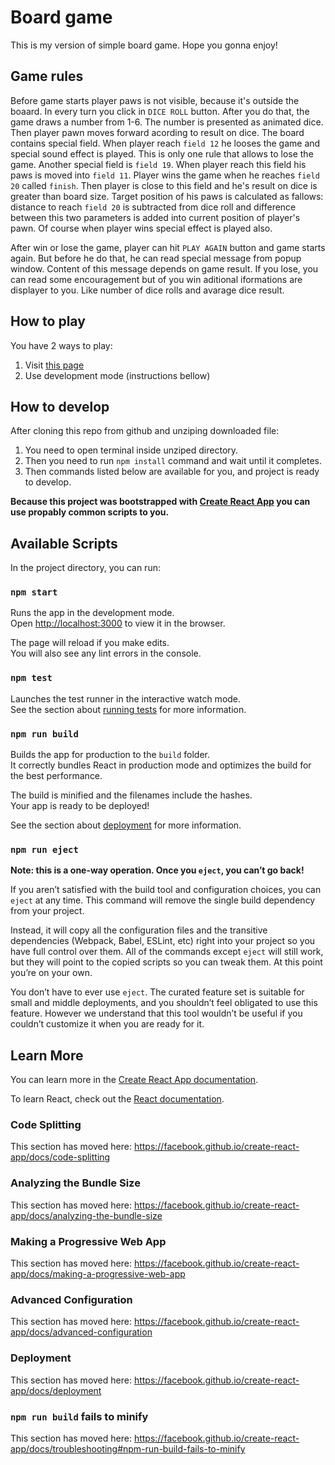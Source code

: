 # Board game
This is my version of simple board game. Hope you gonna enjoy!

## Game rules
Before game starts player paws is not visible, because it's outside the boaard.
In every turn you click in `DICE ROLL` button. After you do that, the game draws a number from 1-6. The number is presented as animated dice. Then player pawn moves forward acording to result on dice.
The board contains special field.
When player reach `field 12` he looses the game and special sound effect is played. This is only one rule that allows to lose the game.
Another special field is `field 19`. When player reach this field his paws is moved into `field 11`.
Player wins the game when he reaches `field 20` called `finish`. Then player is close to this field and he's result on dice is greater than board size. Target position of his paws is calculated as fallows: distance to reach `field 20` is subtracted from dice roll and difference between this two parameters is added into current position of player's pawn.
Of course when player wins special effect is played also.


After win or lose the game, player can hit `PLAY AGAIN` button and game starts again. But before he do that, he can read special message from popup window.
Content of this message depends on game result. If you lose, you can read some encouragement but of you win aditional iformations are displayer to you. Like number of dice rolls and avarage dice result.

## How to play

You have 2 ways to play:
1. Visit [this page](https://mariuszszlachta.github.io/board-game/)
2. Use development mode (instructions bellow)

## How to develop

After cloning this repo from github and unziping downloaded file:

1. You need to open terminal inside unziped directory.
2. Then you need to run `npm install` command and wait until it completes.
3. Then commands listed below are available for you, and project is ready to develop.

**Because this project was bootstrapped with [Create React App](https://github.com/facebook/create-react-app) you can use propably common scripts to you.**

## Available Scripts

In the project directory, you can run:

### `npm start`

Runs the app in the development mode.<br>
Open [http://localhost:3000](http://localhost:3000) to view it in the browser.

The page will reload if you make edits.<br>
You will also see any lint errors in the console.

### `npm test`

Launches the test runner in the interactive watch mode.<br>
See the section about [running tests](https://facebook.github.io/create-react-app/docs/running-tests) for more information.

### `npm run build`

Builds the app for production to the `build` folder.<br>
It correctly bundles React in production mode and optimizes the build for the best performance.

The build is minified and the filenames include the hashes.<br>
Your app is ready to be deployed!

See the section about [deployment](https://facebook.github.io/create-react-app/docs/deployment) for more information.

### `npm run eject`

**Note: this is a one-way operation. Once you `eject`, you can’t go back!**

If you aren’t satisfied with the build tool and configuration choices, you can `eject` at any time. This command will remove the single build dependency from your project.

Instead, it will copy all the configuration files and the transitive dependencies (Webpack, Babel, ESLint, etc) right into your project so you have full control over them. All of the commands except `eject` will still work, but they will point to the copied scripts so you can tweak them. At this point you’re on your own.

You don’t have to ever use `eject`. The curated feature set is suitable for small and middle deployments, and you shouldn’t feel obligated to use this feature. However we understand that this tool wouldn’t be useful if you couldn’t customize it when you are ready for it.

## Learn More

You can learn more in the [Create React App documentation](https://facebook.github.io/create-react-app/docs/getting-started).

To learn React, check out the [React documentation](https://reactjs.org/).

### Code Splitting

This section has moved here: https://facebook.github.io/create-react-app/docs/code-splitting

### Analyzing the Bundle Size

This section has moved here: https://facebook.github.io/create-react-app/docs/analyzing-the-bundle-size

### Making a Progressive Web App

This section has moved here: https://facebook.github.io/create-react-app/docs/making-a-progressive-web-app

### Advanced Configuration

This section has moved here: https://facebook.github.io/create-react-app/docs/advanced-configuration

### Deployment

This section has moved here: https://facebook.github.io/create-react-app/docs/deployment

### `npm run build` fails to minify

This section has moved here: https://facebook.github.io/create-react-app/docs/troubleshooting#npm-run-build-fails-to-minify
